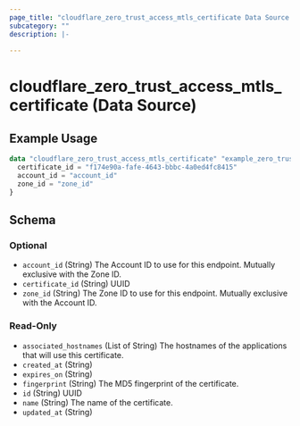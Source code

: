 ```yaml
---
page_title: "cloudflare_zero_trust_access_mtls_certificate Data Source - Cloudflare"
subcategory: ""
description: |-
  
---
```


# cloudflare_zero_trust_access_mtls_certificate (Data Source)



## Example Usage

```terraform
data "cloudflare_zero_trust_access_mtls_certificate" "example_zero_trust_access_mtls_certificate" {
  certificate_id = "f174e90a-fafe-4643-bbbc-4a0ed4fc8415"
  account_id = "account_id"
  zone_id = "zone_id"
}
```

<!-- schema generated by tfplugindocs -->
## Schema

### Optional

- `account_id` (String) The Account ID to use for this endpoint. Mutually exclusive with the Zone ID.
- `certificate_id` (String) UUID
- `zone_id` (String) The Zone ID to use for this endpoint. Mutually exclusive with the Account ID.

### Read-Only

- `associated_hostnames` (List of String) The hostnames of the applications that will use this certificate.
- `created_at` (String)
- `expires_on` (String)
- `fingerprint` (String) The MD5 fingerprint of the certificate.
- `id` (String) UUID
- `name` (String) The name of the certificate.
- `updated_at` (String)


